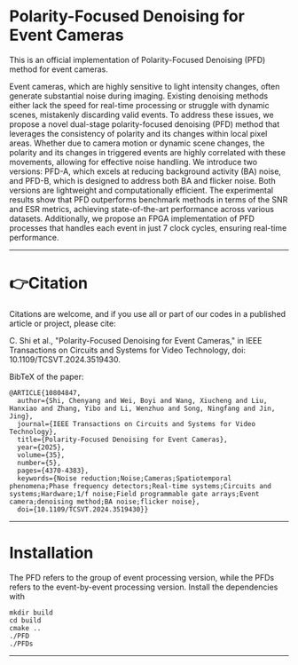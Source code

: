 # Polarity-Focused Denoising for Event Cameras
This is an official implementation of Polarity-Focused Denoising (PFD) method for event cameras.

Event cameras, which are highly sensitive to light intensity changes, often generate substantial noise during imaging. Existing denoising methods either lack the speed for real-time processing or struggle with dynamic scenes, mistakenly discarding valid events. To address these issues, we propose a novel dual-stage polarity-focused denoising (PFD) method that leverages the consistency of polarity and its changes within local pixel areas. Whether due to camera motion or dynamic scene changes, the polarity and its changes in triggered events are highly correlated with these movements, allowing for effective noise handling. We introduce two versions: PFD-A, which excels at reducing background activity (BA) noise, and PFD-B, which is designed to address both BA and flicker noise. Both versions are lightweight and computationally efficient. The experimental results show that PFD outperforms benchmark methods in terms of the SNR and ESR metrics, achieving state-of-the-art performance across various datasets. Additionally, we propose an FPGA implementation of PFD processes that handles each event in just 7 clock cycles, ensuring real-time performance.

****
# 👉Citation   

Citations are welcome, and if you use all or part of our codes in a published article or project, please cite: 

C. Shi et al., "Polarity-Focused Denoising for Event Cameras," in IEEE Transactions on Circuits and Systems for Video Technology, doi: 10.1109/TCSVT.2024.3519430.

BibTeX of the paper:  
```
@ARTICLE{10804847,
  author={Shi, Chenyang and Wei, Boyi and Wang, Xiucheng and Liu, Hanxiao and Zhang, Yibo and Li, Wenzhuo and Song, Ningfang and Jin, Jing},
  journal={IEEE Transactions on Circuits and Systems for Video Technology}, 
  title={Polarity-Focused Denoising for Event Cameras}, 
  year={2025},
  volume={35},
  number={5},
  pages={4370-4383},
  keywords={Noise reduction;Noise;Cameras;Spatiotemporal phenomena;Phase frequency detectors;Real-time systems;Circuits and systems;Hardware;1/f noise;Field programmable gate arrays;Event camera;denoising method;BA noise;flicker noise},
  doi={10.1109/TCSVT.2024.3519430}}
```

****

# Installation
The PFD refers to the group of event processing version, while the PFDs refers to the event-by-event processing version.
Install the dependencies with

```
mkdir build
cd build
cmake ..
./PFD
./PFDs
```

****

